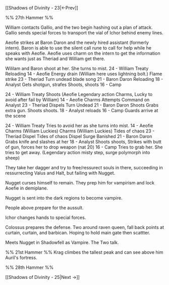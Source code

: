 [[Shadows of Divinity - 23|<-Prev]]

%%
27th Hammer
%%

William contacts Gallio, and the two begin hashing out a plan of attack. Gallio sends special forces to transport the vial of Ichor behind enemy lines.

Aeofie strikes at Baron Daron and the newly hired assistant (formerly intern). Baron is able to use the silent call rune to call for help while he speaks with Aeofie. Aeofie uses charm on the intern to get the information she wants just as Theriad and William get there. 

Wililam and Baron shoot at her.
She turns to mist.
24 - William Treaty
Reloading
14 - Aeofie
Energy drain
(William here uses lightning bolt.)
Flame strike
23 - Theriad
Turn undead
blade song
21 - Baron Daron
Reloading
18 - Analyst
Gets shotgun, strafes
Shoots, shoots
16 - Camp

24 - William Treaty
Shoots 
(Aeofie Legendary action Charms, Lucky to avoid after fail by William)
14 - Aeofie
Charms
Attempts Command on Analyst
23 - Theriad
Dispels
Turn Undead
21 - Baron Daron
Shoots
Grabs extra gun.
Shoots shoots.
18 - Analyst
reloads
16 - Camp
Guards arrive at the scene

24 - William Treaty
Tries to avoid her as she turns into mist.
14 - Aeofie
Charms
(William Luckies)
Charms
(William Luckies)
Tides of chaos
23 - Theriad
Dispel
Tides of chaos
Dispel
Surge Banished
21 - Baron Daron
Grabs knife and slashes at her
18 - Analyst
Shoots shoots,
Strikes with butt of gun, forces her to drop weapon (nat 20)
16 - Camp
Tries to grab her. She tries to get away.
(Legendary action misty step, surge polymorph into sheep)

They take her dagger and try to free/ressurect souls in there, succeeding in ressurrecting Valus and Halt, but failing with Nugget.

Nugget curses himself to remain. They prep him for vampirism and lock Aoefie in demiplane.

Nugget is sent into the dark regions to become vampire.

People above prepare for the aussult.

Ichor changes hands to special forces.

Colossus prepares the defense. Two around raven queen, fall back points at curtain, curtain, and barbican. Hoping to hold main gate then scattter. 

Meets Nugget in Shadowfell as Vampire. The Two talk.

%%
21st Hammer
%%
Krag climbes the tallest peak and can see above him Auril's fortress.


%% 
28th Hammer
%%

[[Shadows of Divinity - 25|Next ->]]

